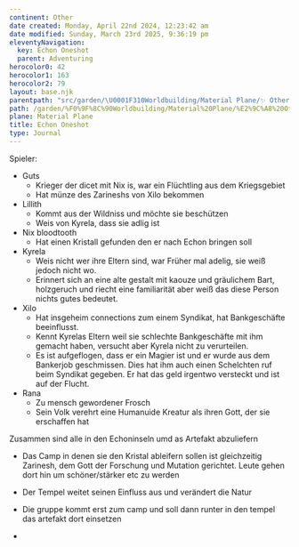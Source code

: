 ```yaml
---
continent: Other
date created: Monday, April 22nd 2024, 12:23:42 am
date modified: Sunday, March 23rd 2025, 9:36:19 pm
eleventyNavigation:
  key: Echon Oneshot
  parent: Adventuring
herocolor0: 42
herocolor1: 163
herocolor2: 79
layout: base.njk
parentpath: "src/garden/\U0001F310Worldbuilding/Material Plane/✨ Other/\U0001F5E1️Adventuring/Adventuring.md"
path: /garden/%F0%9F%8C%90Worldbuilding/Material%20Plane/%E2%9C%A8%20Other/%F0%9F%97%A1%EF%B8%8FAdventuring/Echon%20Oneshot/
plane: Material Plane
title: Echon Oneshot
type: Journal
---
```


Spieler:

- Guts
	- Krieger der dicet mit Nix is, war ein Flüchtling aus dem Kriegsgebiet
	- Hat münze des Zarineshs von Xilo bekommen
- Lillith
	- Kommt aus der Wildniss und möchte sie beschützen
	- Weis von Kyrela, dass sie adlig ist 
- Nix bloodtooth
	- Hat einen Kristall gefunden den er nach Echon bringen soll
- Kyrela
	- Weis nicht wer ihre Eltern sind, war Früher mal adelig, sie weiß jedoch nicht wo.
	- Erinnert sich an eine alte gestalt mit kaouze und gräulichem Bart, holzgeruch und riecht eine familiarität aber weiß das diese Person nichts gutes bedeutet.
- Xilo
	- Hat insgeheim connections zum einem Syndikat, hat Bankgeschäfte beeinflusst.
	- Kennt Kyrelas Eltern weil sie schlechte Bankgeschäfte mit ihm gemacht haben, versucht aber Kyrela nicht zu verurteilen.
	- Es ist aufgeflogen, dass er ein Magier ist und er wurde aus dem Bankerjob geschmissen. Dies hat ihm auch einen Schelchten ruf beim Syndikat gegeben. Er hat das geld irgentwo versteckt und ist auf der Flucht.  
- Rana
	- Zu mensch gewordener Frosch
	- Sein Volk verehrt eine Humanuide Kreatur als ihren Gott, der sie erschaffen hat

Zusammen sind alle in den Echoninseln umd as Artefakt abzuliefern

- Das Camp in denen sie den Kristal ableifern sollen ist gleichzeitig Zarinesh, dem Gott der Forschung und Mutation gerichtet. Leute gehen dort hin um schöner/stärker etc zu werden
- Der Tempel weitet seinen Einfluss aus und verändert die Natur
- Die gruppe kommt erst zum camp und soll dann runter in den tempel das artefakt dort einsetzen

-